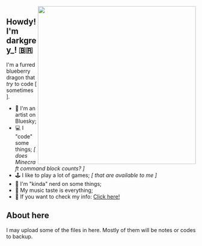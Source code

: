 <div>
  <img align="right" src="img/darkonplushieboxer.png" style="height: 30em; float: right; margin-right: 0em; z-index: 1;">
</div>

## Howdy! I'm darkgrey_! :brazil:	
I'm a furred blueberry dragon that *try* to code [ sometimes ].

- 🎨 I'm an artist on Bluesky;
- 💻 I "code" some things; *[ does Minecraft command block counts? ]*
- 🕹️ I like to play a lot of games; *[ that are available to me ]*
- 🐉 I'm "kinda" nerd on some things;
- 🎵 My music taste is everything;
- 👤 If you want to check my info: [Click here!](https://darkgreyinfo.carrd.co/)

## About here
I may upload some of the files in here. Mostly of them will be notes or codes to backup.
